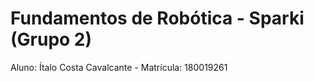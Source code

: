 # Fundamentos de Robótica - Sparki (Grupo 2)

Aluno: Ítalo Costa Cavalcante - Matrícula: 180019261 
